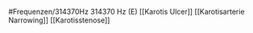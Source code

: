 #Frequenzen/314370Hz
314370 Hz (E)
[[Karotis Ulcer]]
[[Karotisarterie Narrowing]]
[[Karotisstenose]]